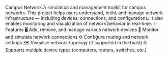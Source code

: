 Campus Network
A simulation and management toolkit for campus networks. This project helps users understand, build, and manage network infrastructure — including devices, connections, and configurations. It also enables monitoring and visualization of network behavior in real-time.
✨ Features
🖥 Add, remove, and manage various network devices
🔗 Monitor and simulate network connections
⚙ Configure routing and network settings
🗺 Visualize network topology (if supported in the build)
🌐 Supports multiple device types (computers, routers, switches, etc.)

